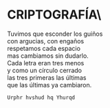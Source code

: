 # CRIPTOGRAFÍA\
Tuvimos que esconder los guiños\
con argucias, con engaños\
respetamos cada espacio\
mas cambiamos sin dudarlo.\
Cada letra eran tres menos\
y como un círculo cerrado\
las tres primeras las últimas\
que las últimas ya cambiaron.

```
Urphr hvshud hq Yhurqd
